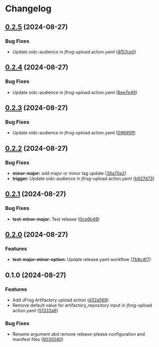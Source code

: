 # Changelog

## [0.2.5](https://github.com/LedgerHQ/actions-security/compare/actions/jfrog-upload-0.2.4...actions/jfrog-upload-0.2.5) (2024-08-27)


### Bug Fixes

* Update oidc-audience in jfrog-upload action.yaml ([4f57ce0](https://github.com/LedgerHQ/actions-security/commit/4f57ce093f27bf5cd8637084c55c02fb8f650966))

## [0.2.4](https://github.com/LedgerHQ/actions-security/compare/actions/jfrog-upload-0.2.3...actions/jfrog-upload-0.2.4) (2024-08-27)


### Bug Fixes

* Update oidc-audience in jfrog-upload action.yaml ([8ee7e49](https://github.com/LedgerHQ/actions-security/commit/8ee7e49a213745101ebaf8d5b37916b71324df35))

## [0.2.3](https://github.com/LedgerHQ/actions-security/compare/actions/jfrog-upload-0.2.2...actions/jfrog-upload-0.2.3) (2024-08-27)


### Bug Fixes

* Update oidc-audience in jfrog-upload action.yaml ([09695ff](https://github.com/LedgerHQ/actions-security/commit/09695ffa8666e8379502831df9da70ab4f318f1d))

## [0.2.2](https://github.com/LedgerHQ/actions-security/compare/actions/jfrog-upload-0.2.1...actions/jfrog-upload-0.2.2) (2024-08-27)


### Bug Fixes

* **minor-major:** add major or minor tag update ([38a70e2](https://github.com/LedgerHQ/actions-security/commit/38a70e21aef870f15e774f28e0b2740587106d46))
* **trigger:** Update oidc-audience in jfrog-upload action.yaml ([b927d73](https://github.com/LedgerHQ/actions-security/commit/b927d737a401193006ea73261c0c30aaef47bdac))

## [0.2.1](https://github.com/LedgerHQ/actions-security/compare/actions/jfrog-upload-0.2.0...actions/jfrog-upload-0.2.1) (2024-08-27)


### Bug Fixes

* **test-minor-major:** Test release ([0ce6b48](https://github.com/LedgerHQ/actions-security/commit/0ce6b487581f649a775df67d9b12a41b7a9a2bbe))

## [0.2.0](https://github.com/LedgerHQ/actions-security/compare/actions/jfrog-upload-0.1.0...actions/jfrog-upload-0.2.0) (2024-08-27)


### Features

* **test-major-minor-option:** Update release.yaml workflow ([7b8c4f7](https://github.com/LedgerHQ/actions-security/commit/7b8c4f7ccf09ccc40ad75dc563924b369c8145c5))

## 0.1.0 (2024-08-27)


### Features

* Add JFrog Artifactory upload action ([d32a569](https://github.com/LedgerHQ/actions-security/commit/d32a569eceebc209917b8f9a86fb7cb1003364d3))
* Remove default value for artifactory_repository input in jfrog-upload action.yaml ([51333a6](https://github.com/LedgerHQ/actions-security/commit/51333a6e730bd4c0a603bb1eea57f7a47eaff3b6))


### Bug Fixes

* Rename argument abd remove release-please configuration and manifest files ([9035040](https://github.com/LedgerHQ/actions-security/commit/9035040f488c709f2fa9afd0c514f0a71f5f54d0))
